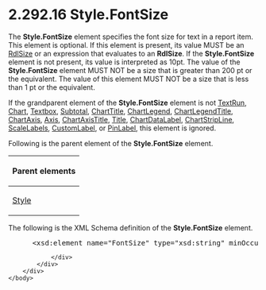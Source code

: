 <html dir="LTR" xmlns:mshelp="http://msdn.microsoft.com/mshelp" xmlns:ddue="http://ddue.schemas.microsoft.com/authoring/2003/5" xmlns:xlink="http://www.w3.org/1999/xlink" xmlns:tool="http://www.microsoft.com/tooltip">
    <head>
        <meta http-equiv="Content-Type" content="text/html; CHARSET=utf-8"></meta>
        <meta name="save" content="history"></meta>
        <title>2.292.16 Style.FontSize</title>
        <xml>
            <mshelp:toctitle title="2.292.16 Style.FontSize"></mshelp:toctitle>
            <mshelp:rltitle title="[MS-RDL]: Style.FontSize"></mshelp:rltitle>
            <mshelp:keyword index="A" term="6e22f307-85f8-4212-b9d2-d73a613a1838"></mshelp:keyword>
            <mshelp:attr name="DCSext.ContentType" value="open specification"></mshelp:attr>
            <mshelp:attr name="AssetID" value="6e22f307-85f8-4212-b9d2-d73a613a1838"></mshelp:attr>
            <mshelp:attr name="TopicType" value="kbRef"></mshelp:attr>
            <mshelp:attr name="DCSext.Title" value="[MS-RDL]: Style.FontSize" />
        </xml>
    </head>
    <body>
        <div id="header">
            <h1 class="heading">2.292.16 Style.FontSize</h1>
        </div>
        <div id="mainSection">
            <div id="mainBody">
                <div id="allHistory" class="saveHistory"></div>
                <div id="sectionSection0" class="section" name="collapseableSection">
                    

<p>The <b>Style.FontSize</b> element specifies the font size
for text in a report item. This element is optional. If this element is
present, its value MUST be an <a href="b40c092e-4fe5-4f7b-a0bf-c98df1361c90.html">RdlSize</a> or an expression
that evaluates to an <b>RdlSize</b>. If the <b>Style.FontSize</b> element is
not present, its value is interpreted as 10pt. The value of the <b>Style.FontSize</b>
element MUST NOT be a size that is greater than 200 pt or the equivalent. The
value of this element MUST NOT be a size that is less than 1 pt or the equivalent.</p>

<p>If the grandparent element of the <b>Style.FontSize</b>
element is not <a href="90623d67-443b-4480-9869-e03277a6223a.html">TextRun</a>,
<a href="b0ab5524-7eb2-47a7-a4d3-230f5c8c5526.html">Chart</a>, <a href="469d0032-b5ec-43d9-ab36-d3a88b9cc1f6.html">Textbox</a>, <a href="44172a0a-a53f-423e-be81-08352a109961.html">Subtotal</a>, <a href="67fc30a5-9c4a-4eaa-aec9-b2f734b240f5.html">ChartTitle</a>, <a href="68a0757c-8f1a-42b9-9473-ccedd40029fb.html">ChartLegend</a>, <a href="f52c13d7-bd88-459b-aa48-9a5201c14004.html">ChartLegendTitle</a>, <a href="0c19f1cb-ef68-4c28-a2d0-8601b7fd0f32.html">ChartAxis</a>, <a href="2bfb943e-7cfe-41c1-baa4-5739a99a341b.html">Axis</a>, <a href="8fde02ea-8499-4f99-a339-840397fd79fc.html">ChartAxisTitle</a>, <a href="ad26c51e-d1ae-4ab1-9324-7bec1efc2ada.html">Title</a>, <a href="cb4e56a8-c079-4788-a576-cec2510f5b96.html">ChartDataLabel</a>, <a href="4b96c12c-5a8d-4335-b76c-da86e7328c63.html">ChartStripLine</a>, <a href="7e678f86-f918-4069-822a-f1324ab0b043.html">ScaleLabels</a>, <a href="519139e8-6188-4286-b148-dfd76a0a6be4.html">CustomLabel</a>, or <a href="8a95fbbe-67d8-418f-8b2c-dc7fb18fdf6b.html">PinLabel</a>, this element is
ignored.</p>

<p>Following is the parent element of the <b>Style.FontSize</b>
element.</p>

<table>
 <thead>
  <tr>
   <th>
   <p>Parent elements</p>
   </th>
  </tr>
 </thead>
 <tr>
  <td>
  <p><a href="ea446209-9c6a-46ce-b472-fae8b8350b37.html">Style</a></p>
  </td>
 </tr>
</table>

<p>The following is the XML Schema definition of the <b>Style.FontSize</b>
element.</p>

<dl>
<dd>
<div><pre> &lt;xsd:element name=&quot;FontSize&quot; type=&quot;xsd:string&quot; minOccurs=&quot;0&quot; /&gt;
</pre></div>
</dd></dl>


                </div>
            </div>
        </div>
    </body>
</html>